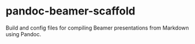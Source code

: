# pandoc-beamer-scaffold
Build and config files for compiling Beamer presentations from Markdown using Pandoc.
